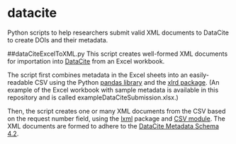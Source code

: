 # datacite

Python scripts to help researchers submit valid XML documents to DataCite to create DOIs and their metadata.  

##dataCiteExcelToXML.py
This script creates well-formed XML documents for importation into [DataCite](https://datacite.org/index.html) from an Excel workbook.

The script first combines metadata in the Excel sheets into an easily-readable CSV using the Python [pandas library](https://pandas.pydata.org/pandas-docs/stable/index.html) and the [xlrd package](https://pypi.org/project/xlrd/). (An example of the Excel workbook with sample metadata is available in this repository and is called exampleDataCiteSubmission.xlsx.)

Then, the script creates one or many XML documents from the CSV based on the request number  field, using the [lxml](https://lxml.de/index.html) package and [CSV module](https://docs.python.org/3/library/csv.html#module-csv). The XML documents are formed to adhere to the [DataCite Metadata Schema 4.2](https://schema.datacite.org/).
